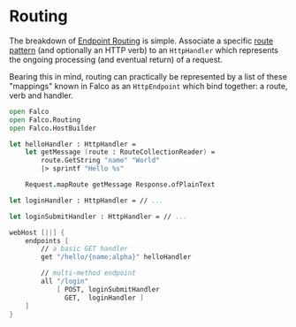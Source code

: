 # Routing

The breakdown of [Endpoint Routing](https://docs.microsoft.com/en-us/aspnet/core/fundamentals/routing#configuring-endpoint-metadata) is simple. Associate a specific [route pattern](https://docs.microsoft.com/en-us/aspnet/core/fundamentals/routing#route-template-reference) (and optionally an HTTP verb) to an `HttpHandler` which represents the ongoing processing (and eventual return) of a request.

Bearing this in mind, routing can practically be represented by a list of these "mappings" known in Falco as an `HttpEndpoint` which bind together: a route, verb and handler.

```fsharp
open Falco
open Falco.Routing
open Falco.HostBuilder

let helloHandler : HttpHandler =
    let getMessage (route : RouteCollectionReader) =
        route.GetString "name" "World"
        |> sprintf "Hello %s"

    Request.mapRoute getMessage Response.ofPlainText

let loginHandler : HttpHandler = // ...

let loginSubmitHandler : HttpHandler = // ...

webHost [||] {
    endpoints [
        // a basic GET handler
        get "/hello/{name:alpha}" helloHandler

        // multi-method endpoint
        all "/login"
            [ POST, loginSubmitHandler
              GET,  loginHandler ]
    ]
}
```
